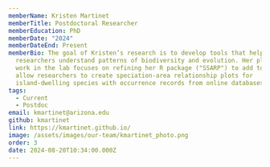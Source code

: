 ```yaml
---
memberName: Kristen Martinet
memberTitle: Postdoctoral Researcher
memberEducation: PhD
memberDate: "2024"
memberDateEnd: Present
memberBio: The goal of Kristen’s research is to develop tools that help
  researchers understand patterns of biodiversity and evolution. Her planned
  work in the lab focuses on refining her R package ("SSARP") to add tools that
  allow researchers to create speciation-area relationship plots for
  island-dwelling species with occurrence records from online databases.
tags:
  - Current
  - Postdoc
email: kmartinet@arizona.edu
github: kmartinet
link: https://kmartinet.github.io/
image: /assets/images/our-team/kmartinet_photo.png
order: 3
date: 2024-08-20T10:34:00.000Z
---
```

